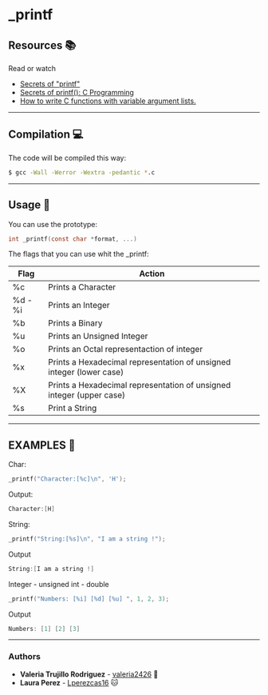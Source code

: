 #                                   _printf

## Resources :books:
Read or watch
* [Secrets of "printf"](https://www.cypress.com/file/54761/download)
* [Secrets of printf(): C Programming](https://www.youtube.com/watch?v=Y9kUWsyyChk&t=319s)
* [How to write C functions with variable argument lists.](https://www.youtube.com/watch?v=S-ak715zIIE)
---
## Compilation :computer:

The code will be compiled this way:

```bash
$ gcc -Wall -Werror -Wextra -pedantic *.c
```
---
## Usage :mag_right:

You can use the prototype:
```c
int _printf(const char *format, ...)
```
The flags that  you can use whit the _printf:

Flag   | Action
------------- | -------------
  %c  | Prints a Character
  %d - %i | Prints an Integer
  %b  | Prints a Binary
  %u  | Prints an Unsigned Integer
  %o  | Prints an Octal representaction of integer
  %x  | Prints a Hexadecimal representation of unsigned integer \(lower case\)
  %X  | Prints a Hexadecimal representation of unsigned integer \(upper case\)
  %s  | Print a String

---
## EXAMPLES :floppy_disk:

Char:
```C
_printf("Character:[%c]\n", 'H');
```
Output:
```C
Character:[H]
```

String:
```C
_printf("String:[%s]\n", "I am a string !");
```
Output
```C
String:[I am a string !]
```

Integer - unsigned int - double
```C
_printf("Numbers: [%i] [%d] [%u] ", 1, 2, 3);
```
Output
```C
Numbers: [1] [2] [3]
```



---

  ### Authors
  * **Valeria Trujillo Rodriguez** - [valeria2426](https://github.com/valeria2426) :sunflower:
  * **Laura Perez** - [Lperezcas16](https://github.com/lperezcas16) :cat: